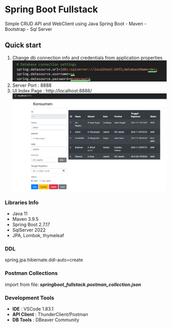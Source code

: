 
# Spring Boot Fullstack

Simple CRUD API and WebClient using Java Spring Boot - Maven - Bootstrap - Sql Server

## Quick start

1. Change db connection info and credentials from application properties
![SS JDBC](https://github.com/ragadev77/springboot_fullstack/blob/main/Screenshot_db_conn_string_spring.png)
2. Server Port : 8888
3. UI Index Page : http://localhost:8888/
![UI Preview](https://github.com/ragadev77/springboot_fullstack/blob/main/Screenshot_java_spring_boot_api_ui_demo.png)

### Libraries Info
- Java 11
- Maven 3.9.5
- Spring Boot 2.7.17
- SqlServer 2022
- JPA, Lombok, thymeleaf

### DDL
spring.jpa.hibernate.ddl-auto=create

### Postman Collections
import from file: ___springboot_fullstack.postman_collection.json___

### Development Tools
- __IDE__ : VSCode 1.83.1 
- __API Client__ : ThunderClient/Postman 
- __DB Tools__ : DBeaver Community


